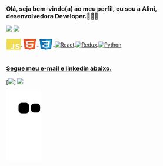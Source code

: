  ### Olá, seja bem-vindo(a) ao meu perfil, eu sou a Alini, desenvolvedora Developer.👊🏻😎

<div>
  <a href="https://github.com/alinimaiak">
  <img height="180em" src="https://github-readme-stats.vercel.app/api?username=alinimaiak&show_icons=true&theme=onedark&include_all_commits=true&count_private=true"/>
  <img height="180em" src="https://github-readme-stats.vercel.app/api/top-langs/?username=alinimaiak&layout=compact&langs_count=6&theme=onedark"/>
</div>
<div style="display: inline_block"><br>
  <img align="center" alt="Js" height="30" width="40" src="https://raw.githubusercontent.com/devicons/devicon/master/icons/javascript/javascript-plain.svg">
  <img align="center" alt="HTML" height="30" width="40" src="https://raw.githubusercontent.com/devicons/devicon/master/icons/html5/html5-original.svg">
  <img align="center" alt="CSS" height="30" width="40" src="https://raw.githubusercontent.com/devicons/devicon/master/icons/css3/css3-original.svg">
  <img align="center" alt="React" height="30" width="40" src="https://cdn.jsdelivr.net/gh/devicons/devicon/icons/react/react-original.svg" />
  <img align="center" alt="Redux" height="30" width="40" src="https://cdn.jsdelivr.net/gh/devicons/devicon/icons/redux/redux-original.svg" />
  <img align="center" alt="Python" height="30" width="40" src="https://cdn.jsdelivr.net/gh/devicons/devicon/icons/python/python-original.svg" />

</div>
 
 <br>
 
  ### Segue meu e-mail e linkedin abaixo.
 
<div> 
<div> 

  <a href = "mailto:alini.kmaia@gmail.com">[<img src="https://img.shields.io/badge/-Gmail-%23333?style=for-the-badge&logo=gmail&logoColor=white" target="_blank"></a>]
  <a href="https://www.linkedin.com/in/alinimaia/" target="_blank"><img src="https://img.shields.io/badge/-LinkedIn-%230077B5?style=for-the-badge&logo=linkedin&logoColor=white" target="_blank"></a>
 
  ![Snake animation](https://github.com/alinimaiak/alinimaiak/blob/output/github-contribution-grid-snake.svg)

</div>
